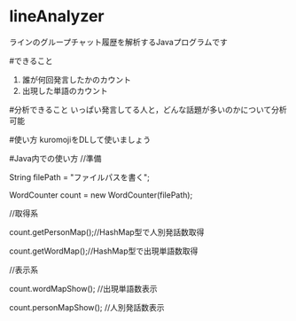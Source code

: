 # lineAnalyzer
ラインのグループチャット履歴を解析するJavaプログラムです

#できること
1. 誰が何回発言したかのカウント
2. 出現した単語のカウント

#分析できること
いっぱい発言してる人と，どんな話題が多いのかについて分析可能

#使い方
kuromojiをDLして使いましょう

#Java内での使い方
//準備

String filePath = "ファイルパスを書く";

WordCounter count = new WordCounter(filePath);

//取得系

count.getPersonMap();//HashMap型で人別発話数取得

count.getWordMap();//HashMap型で出現単語数取得

//表示系

count.wordMapShow(); //出現単語数表示

count.personMapShow(); //人別発話数表示
